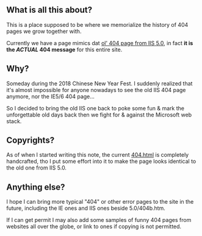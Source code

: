 ## What is all this about?
This is a place supposed to be where we memorialize the history of 404 pages we grow together with.

Currently we have a page mimics dat [ol' 404 page from IIS 5.0](404.htm), in fact **it is the *ACTUAL* 404 message** for this entire site.

## Why?
Someday during the 2018 Chinese New Year Fest. I suddenly realized that it's almost impossible for anyone nowadays to see the old IIS 404 page anymore, nor the IE5/6 404 page...

So I decided to bring the old IIS one back to poke some fun & mark the unforgettable old days back then we fight for & against the Microsoft web stack.

## Copyrights?
As of when I started writing this note, the current [404.html](404.html) is completely handcrafted, tho I put some effort into it to make the page looks identical to the old one from IIS 5.0.

## Anything else?
I hope I can bring more typical "404" or other error pages to the site in the future, including the IE ones and IIS ones beside 5.0/404b.htm.

If I can get permit I may also add some samples of funny 404 pages from websites all over the globe, or link to ones if copying is not permitted.
